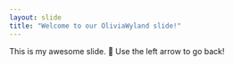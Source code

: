 ```yaml
---
layout: slide
title: "Welcome to our OliviaWyland slide!"
---
```

This is my awesome slide. :tada:
Use the left arrow to go back!
